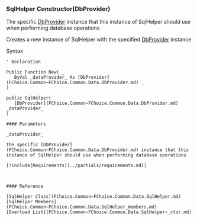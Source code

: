 ﻿### SqlHelper Constructor(DbProvider)

The specific [DbProvider](FChoice.Common~FChoice.Common.Data.DbProvider.md) instance that this instance of SqlHelper should use when performing database operations

Creates a new instance of SqlHelper with the specified [DbProvider](FChoice.Common~FChoice.Common.Data.DbProvider.md) instance

Syntax

```vbnet
' Declaration

Public Function New( _
   ByVal _dataProvider_ As [DbProvider](FChoice.Common~FChoice.Common.Data.DbProvider.md) _
)

public SqlHelper( 
   [DbProvider](FChoice.Common~FChoice.Common.Data.DbProvider.md) _dataProvider_
)

#### Parameters

_dataProvider_

The specific [DbProvider](FChoice.Common~FChoice.Common.Data.DbProvider.md) instance that this instance of SqlHelper should use when performing database operations

[!include[Requirements](../partials/requirements.md)]



#### Reference

[SqlHelper Class](FChoice.Common~FChoice.Common.Data.SqlHelper.md)  
[SqlHelper Members](FChoice.Common~FChoice.Common.Data.SqlHelper_members.md)  
[Overload List](FChoice.Common~FChoice.Common.Data.SqlHelper~_ctor.md)